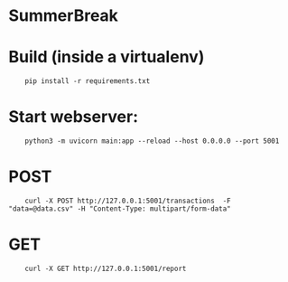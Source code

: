 # SummerBreak

# Build (inside a virtualenv)
```
    pip install -r requirements.txt
```

# Start webserver:
```
    python3 -m uvicorn main:app --reload --host 0.0.0.0 --port 5001
```

# POST
```
    curl -X POST http://127.0.0.1:5001/transactions  -F "data=@data.csv" -H "Content-Type: multipart/form-data"
```

# GET
```
    curl -X GET http://127.0.0.1:5001/report
```
